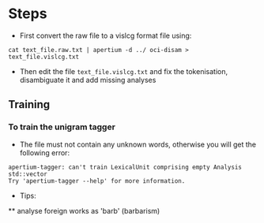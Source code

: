 # Steps

* First convert the raw file to a vislcg format file using:

```
cat text_file.raw.txt | apertium -d ../ oci-disam > text_file.vislcg.txt
```

* Then edit the file `text_file.vislcg.txt` and fix the tokenisation, disambiguate it and add
missing analyses

## Training

### To train the unigram tagger

* The file must not contain any unknown words, otherwise you will get the following 
error:

```
apertium-tagger: can't train LexicalUnit comprising empty Analysis std::vector
Try 'apertium-tagger --help' for more information.
```

* Tips:

** analyse foreign works as 'barb' (barbarism)

